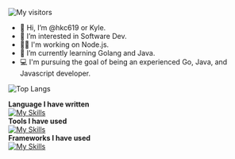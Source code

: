 ![My visitors](https://komarev.com/ghpvc/?username=hkc619)
- 👋 Hi, I’m @hkc619 or Kyle.  
- 👀 I’m interested in Software Dev.  
- 👨‍💻 I'm working on Node.js.  
- 🌱 I’m currently learning Golang and Java.
- 💻 I'm pursuing the goal of being an experienced Go, Java, and Javascript developer.
<!--
- 💞️ I’m looking to collaborate on ...
- 📫 How to reach me 
-->
<!---
hkc619/hkc619 is a ✨ special ✨ repository because its `README.md` (this file) appears on your GitHub profile.
You can click the Preview link to take a look at your changes.
--->

![Top Langs](https://github-readme-stats.vercel.app/api/top-langs/?username=hkc619&layout=compact&theme=vue)

**Language I have written**  
[![My Skills](https://skillicons.dev/icons?i=js,html,css,c,cpp,java,go,py,r&theme=light)](https://skillicons.dev)  
**Tools I have used**  
[![My Skills](https://skillicons.dev/icons?i=mysql,mongodb,azure,docker,git&theme=light)](https://skillicons.dev)  
**Frameworks I have used**  
[![My Skills](https://skillicons.dev/icons?i=nodejs&theme=light)](https://skillicons.dev)  
